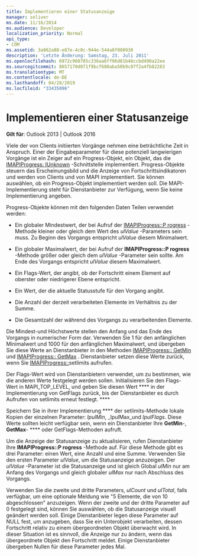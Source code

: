 ```yaml
---
title: Implementieren einer Statusanzeige
manager: soliver
ms.date: 11/16/2014
ms.audience: Developer
localization_priority: Normal
api_type:
- COM
ms.assetid: 3a062a88-e87e-4c0c-944e-544a8f080930
description: 'Letzte Änderung: Samstag, 23. Juli 2011'
ms.openlocfilehash: 6972c960705c336aa6ff96d81b48ccbd490a22ee
ms.sourcegitcommit: 8657170d071f9bcf680aba50b9c07f2a4fb82283
ms.translationtype: MT
ms.contentlocale: de-DE
ms.lasthandoff: 04/28/2019
ms.locfileid: "33435096"
---
```

# <a name="implementing-a-progress-indicator"></a>Implementieren einer Statusanzeige

  
  
**Gilt für**: Outlook 2013 | Outlook 2016 
  
Viele der von Clients initiierten Vorgänge nehmen eine beträchtliche Zeit in Anspruch. Einer der Eingabeparameter für diese potenziell langwierigen Vorgänge ist ein Zeiger auf ein Progress-Objekt, ein Objekt, das die [IMAPIProgress: IUnknown](imapiprogressiunknown.md) -Schnittstelle implementiert. Progress-Objekte steuern das Erscheinungsbild und die Anzeige von Fortschrittsindikatoren und werden von Clients und von MAPI implementiert. Sie können auswählen, ob ein Progress-Objekt implementiert werden soll. Die MAPI-Implementierung steht für Dienstanbieter zur Verfügung, wenn Sie keine Implementierung angeben. 
  
Progress-Objekte können mit den folgenden Daten Teilen verwendet werden:
  
- Ein globaler Mindestwert, der bei Aufruf der [IMAPIProgress::P rogress](imapiprogress-progress.md) -Methode kleiner oder gleich dem Wert des _ulValue_ -Parameters sein muss. Zu Beginn des Vorgangs entspricht _ulValue_ diesem Minimalwert. 
    
- Ein globaler Maximalwert, der bei Aufruf der **IMAPIProgress::P rogress** -Methode größer oder gleich dem _ulValue_ -Parameter sein sollte. Am Ende des Vorgangs entspricht _ulValue_ diesem Maximalwert. 
    
- Ein Flags-Wert, der angibt, ob der Fortschritt einem Element auf oberster oder niedrigerer Ebene entspricht.
    
- Ein Wert, der die aktuelle Statusstufe für den Vorgang angibt.
    
- Die Anzahl der derzeit verarbeiteten Elemente im Verhältnis zu der Summe.
    
- Die Gesamtzahl der während des Vorgangs zu verarbeitenden Elemente.
    
Die Mindest-und Höchstwerte stellen den Anfang und das Ende des Vorgangs in numerischer Form dar. Verwenden Sie 1 für den anfänglichen Minimalwert und 1000 für den anfänglichen Maximalwert, und übergeben Sie diese Werte an Dienstanbieter in den Methoden [IMAPIProgress:: GetMin](imapiprogress-getmin.md) und [IMAPIProgress:: GetMax](imapiprogress-getmax.md) . Dienstanbieter setzen diese Werte zurück, wenn Sie [IMAPIProgress::](imapiprogress-setlimits.md)setlimits aufrufen. 
  
Der Flags-Wert wird von Dienstanbietern verwendet, um zu bestimmen, wie die anderen Werte festgelegt werden sollen. Initialisieren Sie den Flags-Wert in MAPI_TOP_LEVEL, und geben Sie diesen Wert **** in der Implementierung von GetFlags zurück, bis der Dienstanbieter es durch Aufrufen von setlimits erneut festlegt. **** 
  
Speichern Sie in ihrer Implementierung **** der setlimits-Methode lokale Kopien der einzelnen Parameter: _lpulMin_, _lpulMax_und _lpulFlags_. Diese Werte sollten leicht verfügbar sein, wenn ein Dienstanbieter Ihre **GetMin**-, **GetMax**- **** oder GetFlags-Methoden aufruft. 
  
Um die Anzeige der Statusanzeige zu aktualisieren, rufen Dienstanbieter Ihre **IMAPIProgress::P rogress** -Methode auf. Für diese Methode gibt es drei Parameter: einen Wert, eine Anzahl und eine Summe. Verwenden Sie den ersten Parameter _ulValue_, um die Statusanzeige anzuzeigen. Der _ulValue_ -Parameter ist die Statusanzeige und ist gleich Global _ulMin_ nur am Anfang des Vorgangs und gleich globaler _ulMax_ nur nach Abschluss des Vorgangs. 
  
Verwenden Sie die zweite und dritte Parameters, _ulCount_ und _ulTotal_, falls verfügbar, um eine optionale Meldung wie "5 Elemente, die von 10 abgeschlossen" anzuzeigen. Wenn der zweite und der dritte Parameter auf 0 festgelegt sind, können Sie auswählen, ob die Statusanzeige visuell geändert werden soll. Einige Dienstanbieter legen diese Parameter auf NULL fest, um anzugeben, dass Sie ein Unterobjekt verarbeiten, dessen Fortschritt relativ zu einem übergeordneten Objekt überwacht wird. In dieser Situation ist es sinnvoll, die Anzeige nur zu ändern, wenn das übergeordnete Objekt den Fortschritt meldet. Einige Dienstanbieter übergeben Nullen für diese Parameter jedes Mal. 
  

